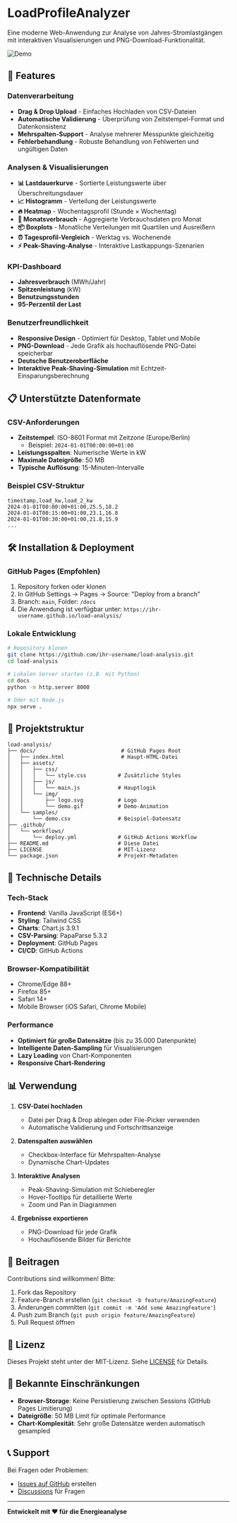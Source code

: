 # LoadProfileAnalyzer

Eine moderne Web-Anwendung zur Analyse von Jahres-Stromlastgängen mit interaktiven Visualisierungen und PNG-Download-Funktionalität.

![Demo](assets/img/demo.gif)

## 🚀 Features

### Datenverarbeitung
- **Drag & Drop Upload** - Einfaches Hochladen von CSV-Dateien
- **Automatische Validierung** - Überprüfung von Zeitstempel-Format und Datenkonsistenz
- **Mehrspalten-Support** - Analyse mehrerer Messpunkte gleichzeitig
- **Fehlerbehandlung** - Robuste Behandlung von Fehlwerten und ungültigen Daten

### Analysen & Visualisierungen
- **📊 Lastdauerkurve** - Sortierte Leistungswerte über Überschreitungsdauer
- **📈 Histogramm** - Verteilung der Leistungswerte
- **🔥 Heatmap** - Wochentagsprofil (Stunde × Wochentag)
- **📅 Monatsverbrauch** - Aggregierte Verbrauchsdaten pro Monat
- **📦 Boxplots** - Monatliche Verteilungen mit Quartilen und Ausreißern
- **⏰ Tagesprofil-Vergleich** - Werktag vs. Wochenende
- **⚡ Peak-Shaving-Analyse** - Interaktive Lastkappungs-Szenarien

### KPI-Dashboard
- **Jahresverbrauch** (MWh/Jahr)
- **Spitzenleistung** (kW)
- **Benutzungsstunden**
- **95-Perzentil der Last**

### Benutzerfreundlichkeit
- **Responsive Design** - Optimiert für Desktop, Tablet und Mobile
- **PNG-Download** - Jede Grafik als hochauflösende PNG-Datei speicherbar
- **Deutsche Benutzeroberfläche**
- **Interaktive Peak-Shaving-Simulation** mit Echtzeit-Einsparungsberechnung

## 📋 Unterstützte Datenformate

### CSV-Anforderungen
- **Zeitstempel**: ISO-8601 Format mit Zeitzone (Europe/Berlin)
  - Beispiel: `2024-01-01T00:00:00+01:00`
- **Leistungsspalten**: Numerische Werte in kW
- **Maximale Dateigröße**: 50 MB
- **Typische Auflösung**: 15-Minuten-Intervalle

### Beispiel CSV-Struktur
```csv
timestamp,load_kw,load_2_kw
2024-01-01T00:00:00+01:00,25.5,18.2
2024-01-01T00:15:00+01:00,23.1,16.8
2024-01-01T00:30:00+01:00,21.8,15.9
...
```

## 🛠️ Installation & Deployment

### GitHub Pages (Empfohlen)
1. Repository forken oder klonen
2. In GitHub Settings → Pages → Source: "Deploy from a branch"
3. Branch: `main`, Folder: `/docs`
4. Die Anwendung ist verfügbar unter: `https://ihr-username.github.io/load-analysis/`

### Lokale Entwicklung
```bash
# Repository klonen
git clone https://github.com/ihr-username/load-analysis.git
cd load-analysis

# Lokalen Server starten (z.B. mit Python)
cd docs
python -m http.server 8000

# Oder mit Node.js
npx serve .
```

## 📁 Projektstruktur

```
load-analysis/
├── docs/                           # GitHub Pages Root
│   ├── index.html                  # Haupt-HTML-Datei
│   ├── assets/
│   │   ├── css/
│   │   │   └── style.css          # Zusätzliche Styles
│   │   ├── js/
│   │   │   └── main.js            # Hauptlogik
│   │   └── img/
│   │       ├── logo.svg           # Logo
│   │       └── demo.gif           # Demo-Animation
│   └── samples/
│       └── demo.csv               # Beispiel-Datensatz
├── .github/
│   └── workflows/
│       └── deploy.yml             # GitHub Actions Workflow
├── README.md                      # Diese Datei
├── LICENSE                        # MIT-Lizenz
└── package.json                   # Projekt-Metadaten
```

## 🔧 Technische Details

### Tech-Stack
- **Frontend**: Vanilla JavaScript (ES6+)
- **Styling**: Tailwind CSS
- **Charts**: Chart.js 3.9.1
- **CSV-Parsing**: PapaParse 5.3.2
- **Deployment**: GitHub Pages
- **CI/CD**: GitHub Actions

### Browser-Kompatibilität
- Chrome/Edge 88+
- Firefox 85+
- Safari 14+
- Mobile Browser (iOS Safari, Chrome Mobile)

### Performance
- **Optimiert für große Datensätze** (bis zu 35.000 Datenpunkte)
- **Intelligente Daten-Sampling** für Visualisierungen
- **Lazy Loading** von Chart-Komponenten
- **Responsive Chart-Rendering**

## 📊 Verwendung

1. **CSV-Datei hochladen**
   - Datei per Drag & Drop ablegen oder File-Picker verwenden
   - Automatische Validierung und Fortschrittsanzeige

2. **Datenspalten auswählen**
   - Checkbox-Interface für Mehrspalten-Analyse
   - Dynamische Chart-Updates

3. **Interaktive Analysen**
   - Peak-Shaving-Simulation mit Schieberegler
   - Hover-Tooltips für detaillierte Werte
   - Zoom und Pan in Diagrammen

4. **Ergebnisse exportieren**
   - PNG-Download für jede Grafik
   - Hochauflösende Bilder für Berichte

## 🤝 Beitragen

Contributions sind willkommen! Bitte:

1. Fork das Repository
2. Feature-Branch erstellen (`git checkout -b feature/AmazingFeature`)
3. Änderungen committen (`git commit -m 'Add some AmazingFeature'`)
4. Push zum Branch (`git push origin feature/AmazingFeature`)
5. Pull Request öffnen

## 📝 Lizenz

Dieses Projekt steht unter der MIT-Lizenz. Siehe [LICENSE](LICENSE) für Details.

## 🐛 Bekannte Einschränkungen

- **Browser-Storage**: Keine Persistierung zwischen Sessions (GitHub Pages Limitierung)
- **Dateigröße**: 50 MB Limit für optimale Performance
- **Chart-Komplexität**: Sehr große Datensätze werden automatisch gesampled

## 📞 Support

Bei Fragen oder Problemen:
- [Issues auf GitHub](https://github.com/ihr-username/load-analysis/issues) erstellen
- [Discussions](https://github.com/ihr-username/load-analysis/discussions) für Fragen

---

**Entwickelt mit ❤️ für die Energieanalyse**
